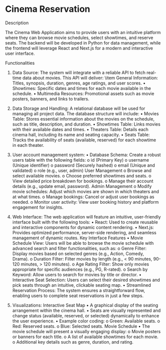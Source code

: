 # Cinema Reservation

Description

The Cinema Web Application aims to provide users with an intuitive platform where they can browse movie schedules, select showtimes, and reserve seats. The backend will be developed in Python for data management, while the frontend will leverage React and Next.js for a modern and interactive user interface.
 
Functionalities

1. Data Source:
The system will integrate with a reliable API to fetch real-time data about movies. This API will deliver:
\item	General Information:
Titles, synopsis, duration, genres, age ratings, and user scores.
•	Showtimes:
Specific dates and times for each movie available in the schedule.
•	Multimedia Resources:
Promotional assets such as movie posters, banners, and links to trailers.

 
2. Data Storage and Handling:
A relational database will be used for managing all project data. The database structure will include:
•	Movies Table:
Stores essential information about the movies on the schedule, such as title, description, and duration.
•	Showtimes Table:
Links movies with their available dates and times.
•	Theaters Table:
Details each cinema hall, including its name and seating capacity.
•	Seats Table:
Tracks the availability of seats (available, reserved) for each showtime in each theater.

 
3. User account management system:
•	Database Schema:
Create a robust users table with the following fields:
o	id (Primary Key)
o	username (Unique identifier)
o	password (Securely hashed)
o	email (Unique and validated)
o	role (e.g., user, admin)
User Management
o	Browse and select available movies.
o	Choose preferred showtimes and seats.
o	View detailed price breakdown for bookings.
o	Manage their account details (e.g., update email, password).
Admin Management
o	Modify movie schedules: Adjust which movies are shown in which theaters and at what times.
o	Manage bookings: Cancel or adjust user bookings as needed.
o	Monitor user activity: View user booking history and platform engagement for insights.

 
4. Web Interface:
The web application will feature an intuitive, user-friendly interface built with the following tools:
•	React:
Used to create reusable and interactive components for dynamic content rendering.
•	Next.js:
Provides optimized performance, server-side rendering, and seamless management of dynamic routes.
Key Interface Features
•	Movie Schedule View:
Users will be able to browse the movie schedule with advanced search and filter functionalities, such as:
o	Genre Filter: Display movies based on selected genres (e.g., Action, Comedy, Drama).
o	Duration Filter: Filter movies by length (e.g., < 90 minutes, 90-120 minutes, > 120 minutes).
o	Age Rating Filter: Show only movies appropriate for specific audiences (e.g., PG, R-rated).
o	Search by Keyword: Allow users to search for movies by title or director.
•	Interactive Seat Selection:
Users can select their desired showtimes and pick seats through an intuitive, clickable seating map.
•	Streamlined Reservation Process:
The system ensures a straightforward flow, enabling users to complete seat reservations in just a few steps.
 

5. Visualizations:
Interactive Seat Map
•	A graphical display of the seating arrangement within the cinema hall.
•	Seats are visually represented and change status (available, reserved, or selected) dynamically to enhance the user experience.
•	Example color coding:
o	Green: Available seats.
o	Red: Reserved seats.
o	Blue: Selected seats.
Movie Schedule
•	The movie schedule will present a visually engaging display:
o	Movie posters or banners for each title.
o	A list of available showtimes for each movie.
o	Additional key details such as genre, duration, and rating.

